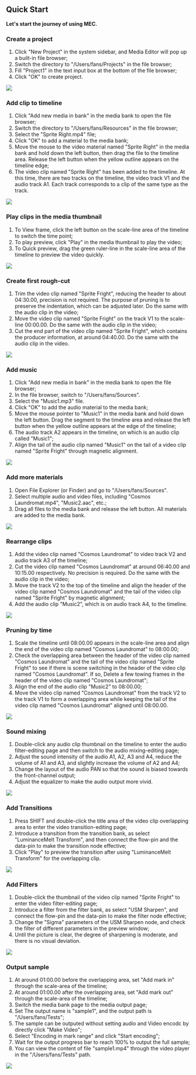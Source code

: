 ## Quick Start
**Let's start the journey of using MEC.**

### Create a project
1. Click "New Project" in the system sidebar, and Media Editor will pop up a built-in file browser;
2. Switch the directory to "/Users/fans/Projects" in the file browser;
3. Fill "Project1" in the text input box at the bottom of the file browser;
4. Click "OK" to create project.

<img src="images/create-project.gif" />

### Add clip to timeline
1. Click "Add new media in bank" in the media bank to open the file browser;
2. Switch the directory to "/Users/fans/Resources" in the file browser;
3. Select the "Sprite Right.mp4" file;
4. Click "OK" to add a material to the media bank;
5. Move the mouse to the video material named "Sprite Right" in the media bank and hold down the left button, then drag the file to the timeline area. Release the left button when the yellow outline appears on the timeline edge;
6. The video clip named "Sprite Right" has been added to the timeline. At this time, there are two tracks on the timeline, the video track V1 and the audio track A1. Each track corresponds to a clip of the same type as the track.

<img src="images/add-clip.gif" />

### Play clips in the media thumbnail
1. To View frame, click the left button on the scale-line area of the timeline to switch the time point;
2. To play preview, click "Play" in the media thumbnail to play the video;
3. To Quick preview, drag the green ruler-line in the scale-line area of the timeline to preview the video quickly.

<img src="images/preview.gif" />

### Create first rough-cut
1. Trim the video clip named "Sprite Fright", reducing the header to about 04:30.00, precision is not required. The purpose of pruning is to preserve the indentation, which can be adjusted later. Do the same with the audio clip in the video;
2. Move the video clip named "Sprite Fright" on the track V1 to the scale-line 00:00.00. Do the same with the audio clip in the video;
3. Cut the end part of the video clip named "Sprite Fright", which contains the producer information, at around 04:40.00. Do the same with the audio clip in the video.

<img src="images/rough-cut.gif" />

### Add music
1. Click "Add new media in bank" in the media bank to open the file browser;
2. In the file browser, switch to "/Users/fans/Sources".
3. Select the "Music1.mp3" file.
4. Click "OK" to add the audio material to the media bank;
5. Move the mouse pointer to "Music1" in the media bank and hold down the left button. Drag the segment to the timeline area and release the left button when the yellow outline appears at the edge of the timeline;
6. The audio track A2 appears in the timeline, on which is an audio clip called "Music1";
7. Align the tail of the audio clip named "Music1" on the tail of a video clip named "Sprite Fright" through magnetic alignment.

<img src="images/add-music.gif" />

### Add more materials
1. Open File Explorer (or Finder) and go to "/Users/fans/Sources".
2. Select multiple audio and video files, including "Cosmos Laundromat.mp4", "Music2.aac", etc.;
3. Drag all files to the media bank and release the left button. All materials are added to the media bank.

<img src="images/add-more-clip.gif" />

### Rearrange clips
1. Add the video clip named "Cosmos Laundromat" to video track V2 and audio track A3 of the timeline;
2. Cut the video clip named "Cosmos Laundromat" at around 06:40.00 and 10:15.00 respectively. No precision is required. Do the same with the audio clip in the video;
3. Move the track V2 to the top of the timeline and align the header of the video clip named "Cosmos Laundromat" and the tail of the video clip named "Sprite Fright" by magnetic alignment;
4. Add the audio clip "Music2", which is on audio track A4, to the timeline.

<img src="images/rearrange-clip.gif" />

### Pruning by time
1. Scale the timeline until 08:00.00 appears in the scale-line area and align the end of the video clip named "Cosmos Laundromat" to 08:00.00;
2. Check the overlapping area between the header of the video clip named "Cosmos Laundromat" and the tail of the video clip named "Sprite Fright" to see if there is scene switching in the header of the video clip named "Cosmos Laundromat". If so, Delete a few towing frames in the header of the video clip named "Cosmos Laundromat";
3. Align the end of the audio clip "Music2" to 08:00.00;
4. Move the video clip named "Cosmos Laundromat" from the track V2 to the track V1 to form a overlapping area while keeping the tail of the video clip named "Cosmos Laundromat" aligned until 08:00.00.

<img src="images/pruning.gif" />

### Sound mixing
1. Double-click any audio clip thumbnail on the timeline to enter the audio filter-editing page and then switch to the audio mixing-editing page;
2. Adjust the sound intensity of the audio A1, A2, A3 and A4, reduce the volume of A1 and A3, and slightly increase the volume of A2 and A4;
3. Change the layout of the audio PAN so that the sound is biased towards the front-channel output;
4. Adjust the equalizer to make the audio output more vivid.

<img src="images/audio-mixing.gif" />

### Add Transitions
1. Press SHIFT and double-click the title area of the video clip overlapping area to enter the video transition-editing page;
2. Introduce a transition from the transition bank, as select "LuminanceMelt Transform", and then connect the flow-pin and the data-pin to make the transition node effective;
3. Click "Play" to preview the transition after using "LuminanceMelt Transform" for the overlapping clip.

<img src="images/add-transition.gif" />

### Add Filters
1. Double-click the thumbnail of the video clip named "Sprite Fright" to enter the video filter-editing page;
2. Introduce a filter from the filter bank, as select "USM Sharpen", and connect the flow-pin and the data-pin to make the filter node effective;
3. Change the "Sigma" parameters of the USM Sharpen node, and check the filter of different parameters in the preview window;
4. Until the picture is clear, the degree of sharpening is moderate, and there is no visual deviation.

<img src="images/add-filter.gif" />

### Output sample
1. At around 01:00.00 before the overlapping area, set "Add mark in" through the scale-area of the timeline;
2. At around 01:00.00 after the overlapping area, set "Add mark out" through the scale-area of the timeline;
3. Switch the media bank page to the media output page;
4. Set The output name is "sample1", and the output path is "/Users/fans/Tests";
5. The sample can be outputed without setting audio and Video encodc by directly click "Make Video";
6. Select "Encoding in mark range" and click "Start encoding";
7. Wait for the output progress bar to reach 100% to output the full sample;
8. You can view the content of file "sample1.mp4" through the video player in the "/Users/fans/Tests" path.

<img src="images/output-sample.gif" />
